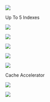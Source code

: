 ![](https://user-images.githubusercontent.com/26511983/70857081-1abda380-1eae-11ea-9f3b-6b104454beba.png)

Up To 5 Indexes

![](https://user-images.githubusercontent.com/26511983/70857094-39bc3580-1eae-11ea-9a96-74b4b01af5f9.png)

![](https://user-images.githubusercontent.com/26511983/70857098-4fc9f600-1eae-11ea-8306-09390184d602.png)

![](https://user-images.githubusercontent.com/26511983/70857111-7daf3a80-1eae-11ea-9d15-bac9d385720e.png)

![](https://user-images.githubusercontent.com/26511983/70857122-b0593300-1eae-11ea-9d3b-88d64f1db97c.png)

![](https://user-images.githubusercontent.com/26511983/70857151-1b0a6e80-1eaf-11ea-8b30-242d165f2e8c.png)

Cache Accelerator 

![](https://user-images.githubusercontent.com/26511983/70857165-3c6b5a80-1eaf-11ea-8dd1-177c13bd9e1c.png)

![](https://user-images.githubusercontent.com/26511983/70857189-82c0b980-1eaf-11ea-9939-94652c39bdf6.png)
